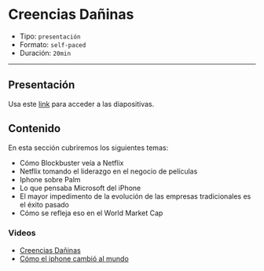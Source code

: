 # Creencias Dañinas

* Tipo: `presentación`
* Formato: `self-paced`
* Duración: `20min`

***

## Presentación
Usa este [link](https://drive.google.com/open?id=1aIlEb4rf4zUOQFkLSeOF3YypQY8Weun7pUSZt317Pl8) para acceder a las diapositivas.

## Contenido
En esta sección cubriremos los siguientes temas:

* Cómo Blockbuster veía a Netflix
* Netflix tomando el liderazgo en el negocio de películas
* Iphone sobre Palm
* Lo que pensaba Microsoft del iPhone
* El mayor impedimento de la evolución de las empresas tradicionales es el éxito pasado
* Cómo se refleja eso en el World Market Cap 

### Videos
* [Creencias Dañinas](https://www.useloom.com/share/9199424c6beb44f4a201e39b5db77235)
* [Cómo el iphone cambió al mundo](https://www.useloom.com/share/494a902772fd41e38089567861808b80)


